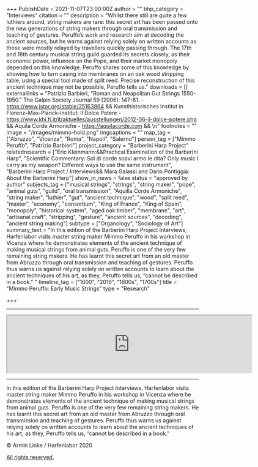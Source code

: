 +++
PublishDate = 2021-11-07T23:00:00Z
author = ""
bhp_category = "Interviews"
citation = ""
description = "Whilst there still are quite a few luthiers around, string makers are rare: this  secret art has been passed onto the new generations of string makers through oral transmission and teaching of gestures. Peruffo’s work and research aim at decoding the ancient sources, but he warns against relying solely on written accounts as those were mostly relayed by travellers quickly passing through. The 17th and 18th century musical string guild guarded its secrets closely, as their economic power, influence on the Pope, and their market monopoly depended on this knowledge. Peruffo shares some of this knowledge by showing how to turn casing into membranes on an oak wood stripping table, using a special tool made of split reed. Precise reconstruction of this ancient technique may not be possible, Peruffo tells us."
downloads = []
externallinks = "Patrizio Barbieri, \"Roman and Neapolitan Gut Strings 1550-1950.\" The Galpin Society Journal 59 (2006): 147-81. - https://www.jstor.org/stable/25163864 &&  Kunsthistorisches Institut in Florenz–Max-Planck-Institut: Il Dolce Potere - https://www.khi.fi.it/it/aktuelles/ausstellungen/2012-06-il-dolce-potere.php &&  Aquila Corde Armoniche - https://aquilacorde.com && \n"
footnotes = ""
image = "/images/mimmo-hold.png"
imgcaptions = ""
map_tag = ["Abruzzo", "Vicenza", "Roma", "Napoli", "Salerno"]
person_tag = ["Mimmo Peruffo", "Patrizio Barbieri"]
project_category = "Barberini Harp Project"
relatedresearch = ["Eric Kleinmann:&&Practical Examination of the Barberini Harp", "Scientific Commentary: Sol di corde soavi armo le dita? Only music I carry as my weapon? Different ways to use the same instrument", "Barberini Harp Project / Interviews&& Mara Galassi and Dario Pontiggia: About the Barberini Harp"]
show_in_news = false
status = "approved by author"
subjects_tag = ["musical strings", "strings", "string maker", "pope", "animal guts", "guild", "oral transmission", "Aquilla Corde Armoniche", "string maker", "luthier", "gut", "ancient technique", "wood", "split reed", "master", "economy", "consortium", "King of France", "King of Spain", "monopoly", "historical system", "aged oak timber", "membrane", "art", "artisanal craft", "stripping", "gesture", "ancient sources", "decoding", "ancient string making"]
subtype = ["Organology", "Sociology of Art"]
summary_text = "In this edition of the Barberini Harp Project Interviews, Harfenlabor visits master string maker Mimmo Peruffo in his workshop in Vicenza where he demonstrates elements of the ancient technique of making musical strings from animal guts. Peruffo is one of the very few remaining string makers. He has learnt this secret art from an old master from Abruzzo through oral transmission and teaching of gestures. Peruffo thus warns us against relying solely on written accounts to learn about the ancient techniques of his art, as they, Peruffo tells us, “cannot be described in a book.” "
timeline_tag = ["1600", "2016", "1600s", "1700s"]
title = "Mimmo Peruffo: Early Music Strings"
type = "Research"

+++
***

<div class="embed-responsive embed-responsive-16by9"><iframe src="https://player.vimeo.com/video/643957091?h=c65ae58271&badge=0&autopause=0&player_id=0&app_id=58479" width="640" hei_ht="360"_frameborder="0" allow="autoplay; fullscreen; picture-in-picture" allowfullscreen title="Harfenlabor. Mimmo Peruffo: Early Music Strings"></iframe></div><div class="chapters"></div>

***

In this edition of the Barberini Harp Project Interviews, Harfenlabor visits master string maker <span id="person_tag">Mimmo Peruffo</span> in his workshop in <span id="map_tag">Vicenza</span> where he demonstrates elements of the ancient technique of making musical strings from animal guts. Peruffo is one of the very few remaining string makers. He has learnt this secret art from an old master from Abruzzo through oral transmission and teaching of gestures. Peruffo thus warns us against relying solely on written accounts to learn about the ancient techniques of his art, as they, Peruffo tells us, “cannot be described in a book.”

© Armin Linke / Harfenlabor 2020

[All rights reserved.](https://harfenlabor.netlify.app/aboutpage/#allrightsreserved)